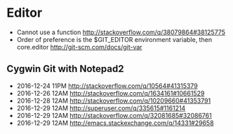 
Editor
========================
- Cannot use a function http://stackoverflow.com/q/38079864#38125775
- Order of preference is the $GIT_EDITOR environment variable, then core.editor
  http://git-scm.com/docs/git-var

Cygwin Git with Notepad2
------------------------
- 2016-12-24 11PM http://stackoverflow.com/q/10564#41315379
- 2016-12-26 12AM http://stackoverflow.com/q/1634161#10661529
- 2016-12-28 12AM http://stackoverflow.com/q/10209660#41353791
- 2016-12-29 12AM http://superuser.com/q/335615#1161214
- 2016-12-29 12AM http://stackoverflow.com/q/32081685#32086761
- 2016-12-29 12AM http://emacs.stackexchange.com/q/14331#29658
